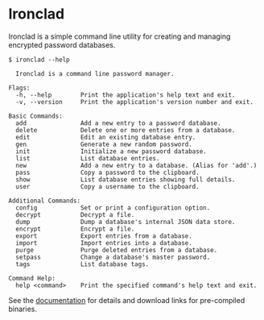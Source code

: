
# Ironclad

Ironclad is a simple command line utility for creating and managing encrypted password databases.

    $ ironclad --help

      Ironclad is a command line password manager.

    Flags:
      -h, --help        Print the application's help text and exit.
      -v, --version     Print the application's version number and exit.

    Basic Commands:
      add               Add a new entry to a password database.
      delete            Delete one or more entries from a database.
      edit              Edit an existing database entry.
      gen               Generate a new random password.
      init              Initialize a new password database.
      list              List database entries.
      new               Add a new entry to a database. (Alias for 'add'.)
      pass              Copy a password to the clipboard.
      show              List database entries showing full details.
      user              Copy a username to the clipboard.

    Additional Commands:
      config            Set or print a configuration option.
      decrypt           Decrypt a file.
      dump              Dump a database's internal JSON data store.
      encrypt           Encrypt a file.
      export            Export entries from a database.
      import            Import entries into a database.
      purge             Purge deleted entries from a database.
      setpass           Change a database's master password.
      tags              List database tags.

    Command Help:
      help <command>    Print the specified command's help text and exit.

See the [documentation][] for details and download links for pre-compiled binaries.

[documentation]: http://mulholland.xyz/docs/ironclad/
